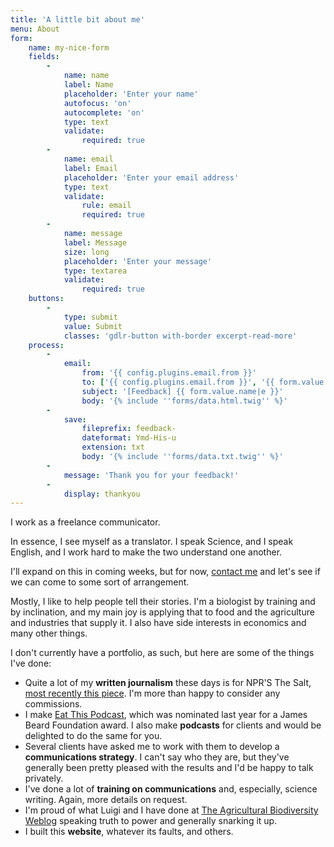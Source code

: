 ```yaml
---
title: 'A little bit about me'
menu: About
form:
    name: my-nice-form
    fields:
        -
            name: name
            label: Name
            placeholder: 'Enter your name'
            autofocus: 'on'
            autocomplete: 'on'
            type: text
            validate:
                required: true
        -
            name: email
            label: Email
            placeholder: 'Enter your email address'
            type: text
            validate:
                rule: email
                required: true
        -
            name: message
            label: Message
            size: long
            placeholder: 'Enter your message'
            type: textarea
            validate:
                required: true
    buttons:
        -
            type: submit
            value: Submit
            classes: 'gdlr-button with-border excerpt-read-more'
    process:
        -
            email:
                from: '{{ config.plugins.email.from }}'
                to: ['{{ config.plugins.email.from }}', '{{ form.value.email }}']
                subject: '[Feedback] {{ form.value.name|e }}'
                body: '{% include ''forms/data.html.twig'' %}'
        -
            save:
                fileprefix: feedback-
                dateformat: Ymd-His-u
                extension: txt
                body: '{% include ''forms/data.txt.twig'' %}'
        -
            message: 'Thank you for your feedback!'
        -
            display: thankyou
---
```


I work as a freelance communicator. 

In essence, I see myself as a translator. I speak Science, and I speak English, and I work hard to make the two understand one another. 

I'll expand on this in coming weeks, but for now, <a href="#form">contact me</a> and let's see if we can come to some sort of arrangement.

Mostly, I like to help people tell their stories. I'm a biologist by training and by inclination, and my main joy is applying that to food and the agriculture and industries that supply it. I also have side interests in economics and many other things.

I don't currently have a portfolio, as such, but here are some of the things I've done:

* Quite a lot of my **written journalism** these days is for NPR'S The Salt, [most recently this piece](http://www.npr.org/sections/thesalt/2016/01/26/464437173/worlds-oldest-tea-discovered-in-an-ancient-chinese-emperors-tomb). I'm more than happy to consider any commissions.
* I make [Eat This Podcast]("http://eatthispodcast.com"), which was nominated last year for a James Beard Foundation award. I also make **podcasts** for clients and would be delighted to do the same for you.
* Several clients have asked me to work with them to develop a **communications strategy**. I can't say who they are, but they've generally been pretty pleased with the results and I'd be happy to talk privately.
* I've done a lot of **training on communications** and, especially, science writing. Again, more details on request.
* I'm proud of what Luigi and I have done at [The Agricultural Biodiversity Weblog](http://agro.biodiver.se/) speaking truth to power and generally snarking it up.
* I built this **website**, whatever its faults, and others.        